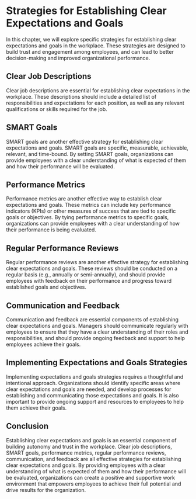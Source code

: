 Strategies for Establishing Clear Expectations and Goals
==============================================================================================================

In this chapter, we will explore specific strategies for establishing clear expectations and goals in the workplace. These strategies are designed to build trust and engagement among employees, and can lead to better decision-making and improved organizational performance.

Clear Job Descriptions
----------------------

Clear job descriptions are essential for establishing clear expectations in the workplace. These descriptions should include a detailed list of responsibilities and expectations for each position, as well as any relevant qualifications or skills required for the job.

SMART Goals
-----------

SMART goals are another effective strategy for establishing clear expectations and goals. SMART goals are specific, measurable, achievable, relevant, and time-bound. By setting SMART goals, organizations can provide employees with a clear understanding of what is expected of them and how their performance will be evaluated.

Performance Metrics
-------------------

Performance metrics are another effective way to establish clear expectations and goals. These metrics can include key performance indicators (KPIs) or other measures of success that are tied to specific goals or objectives. By tying performance metrics to specific goals, organizations can provide employees with a clear understanding of how their performance is being evaluated.

Regular Performance Reviews
---------------------------

Regular performance reviews are another effective strategy for establishing clear expectations and goals. These reviews should be conducted on a regular basis (e.g., annually or semi-annually), and should provide employees with feedback on their performance and progress toward established goals and objectives.

Communication and Feedback
--------------------------

Communication and feedback are essential components of establishing clear expectations and goals. Managers should communicate regularly with employees to ensure that they have a clear understanding of their roles and responsibilities, and should provide ongoing feedback and support to help employees achieve their goals.

Implementing Expectations and Goals Strategies
----------------------------------------------

Implementing expectations and goals strategies requires a thoughtful and intentional approach. Organizations should identify specific areas where clear expectations and goals are needed, and develop processes for establishing and communicating those expectations and goals. It is also important to provide ongoing support and resources to employees to help them achieve their goals.

Conclusion
----------

Establishing clear expectations and goals is an essential component of building autonomy and trust in the workplace. Clear job descriptions, SMART goals, performance metrics, regular performance reviews, communication, and feedback are all effective strategies for establishing clear expectations and goals. By providing employees with a clear understanding of what is expected of them and how their performance will be evaluated, organizations can create a positive and supportive work environment that empowers employees to achieve their full potential and drive results for the organization.
